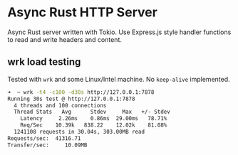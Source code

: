 # Async Rust HTTP Server

Async Rust server written with Tokio. Use Express.js style handler functions to read and write headers and content.

## wrk load testing

Tested with `wrk` and some Linux/Intel machine. No `keep-alive` implemented.

```bash
➜  ~ wrk -t4 -c100 -d30s http://127.0.0.1:7878
Running 30s test @ http://127.0.0.1:7878
  4 threads and 100 connections
  Thread Stats   Avg      Stdev     Max   +/- Stdev
    Latency     2.26ms    0.86ms  29.00ms   78.71%
    Req/Sec    10.39k   838.22    12.02k    81.08%
  1241108 requests in 30.04s, 303.00MB read
Requests/sec:  41316.71
Transfer/sec:     10.09MB
```
